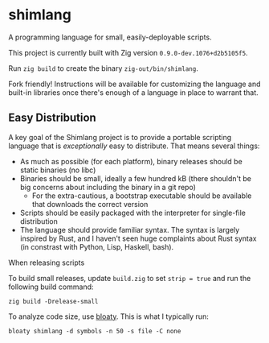 # shimlang
A programming language for small, easily-deployable scripts.

This project is currently built with Zig version `0.9.0-dev.1076+d2b5105f5`.

Run `zig build` to create the binary `zig-out/bin/shimlang`.

Fork friendly! Instructions will be available for customizing the language and
built-in libraries once there's enough of a language in place to warrant that.

## Easy Distribution

A key goal of the Shimlang project is to provide a portable scripting language
that is _exceptionally_ easy to distribute. That means several things:

- As much as possible (for each platform), binary releases should be static binaries (no libc)
- Binaries should be small, ideally a few hundred kB (there shouldn't be big concerns about including the binary in a git repo)
    - For the extra-cautious, a bootstrap executable should be available that downloads the correct version
- Scripts should be easily packaged with the interpreter for single-file distribution
- The language should provide familiar syntax. The syntax is largely inspired by Rust, and I haven't seen
  huge complaints about Rust syntax (in constrast with Python, Lisp, Haskell, bash).

When releasing scripts

To build small releases, update `build.zig` to set `strip = true` and run the
following build command:
```
zig build -Drelease-small
```

To analyze code size, use [bloaty](https://github.com/google/bloaty). This is
what I typically run:
```
bloaty shimlang -d symbols -n 50 -s file -C none
```

